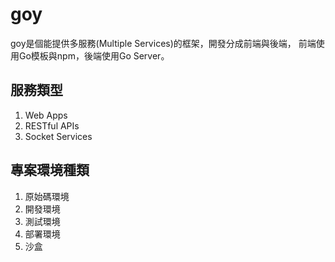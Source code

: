goy
=========

goy是個能提供多服務(Multiple Services)的框架，開發分成前端與後端，
前端使用Go模板與npm，後端使用Go Server。


服務類型
---------

1. Web Apps
2. RESTful APIs
3. Socket Services


專案環境種類
---------

1. 原始碼環境
2. 開發環境
3. 測試環境
4. 部署環境
5. 沙盒
